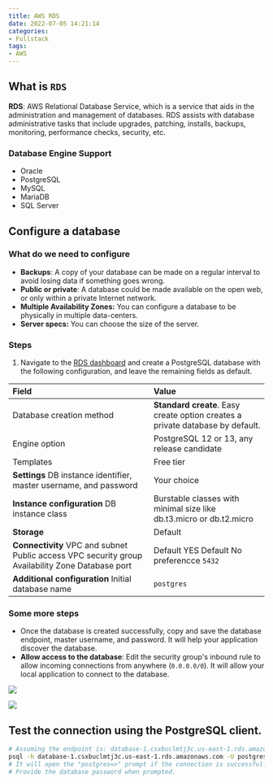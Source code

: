 ```yaml
---
title: AWS RDS
date: 2022-07-05 14:21:14
categories: 
- Fullstack
tags:
- AWS
---
```


## What is `RDS`

**RDS**: AWS Relational Database Service, which is a service that aids in the administration and management of databases. RDS assists with database administrative tasks that include upgrades, patching, installs, backups, monitoring, performance checks, security, etc.

### Database Engine Support

- Oracle
- PostgreSQL
- MySQL
- MariaDB
- SQL Server

## Configure a database

### What do we need to configure

- **Backups**: A copy of your database can be made on a regular interval to avoid losing data if something goes wrong.
- **Public or private**: A database could be made available on the open web, or only within a private Internet network.
- **Multiple Availability Zones:** You can configure a database to be physically in multiple data-centers.
- **Server specs:** You can choose the size of the server.

### Steps

1. Navigate to the [RDS dashboard](https://console.aws.amazon.com/rds/home) and create a PostgreSQL database with the following configuration, and leave the remaining fields as default.

| **Field**                                                    | **Value**                                                    |
| :----------------------------------------------------------- | :----------------------------------------------------------- |
| Database creation method                                     | **Standard create**. Easy create option creates a private database by default. |
| Engine option                                                | PostgreSQL 12 or 13, any release candidate                   |
| Templates                                                    | Free tier                                                    |
| **Settings** DB instance identifier, master username, and password | Your choice                                                  |
| **Instance configuration** DB instance class                 | Burstable classes with minimal size like db.t3.micro or db.t2.micro |
| **Storage**                                                  | Default                                                      |
| **Connectivity** VPC and subnet Public access VPC security group Availability Zone Database port | Default YES Default No preferencce `5432`                    |
| **Additional configuration** Initial database name           | `postgres`                                                   |

### Some more steps

- Once the database is created successfully, copy and save the database endpoint, master username, and password. It will help your application discover the database.
- **Allow access to the database**: Edit the security group's inbound rule to allow incoming connections from anywhere (`0.0.0.0/0`). It will allow your local application to connect to the database.

![](https://video.udacity-data.com/topher/2022/June/629dfaac_screenshot-2022-06-06-at-6.01.39-pm/screenshot-2022-06-06-at-6.01.39-pm.jpeg)

![](https://video.udacity-data.com/topher/2022/June/629dfa8f_screenshot-2022-06-06-at-6.02.14-pm/screenshot-2022-06-06-at-6.02.14-pm.jpeg)

## Test the connection using the PostgreSQL client.

```bash
# Assuming the endpoint is: database-1.csxbuclmtj3c.us-east-1.rds.amazonaws.com
psql -h database-1.csxbuclmtj3c.us-east-1.rds.amazonaws.com -U postgres postgres
# It will open the "postgres=>" prompt if the connection is successful.
# Provide the database password when prompted.
```
